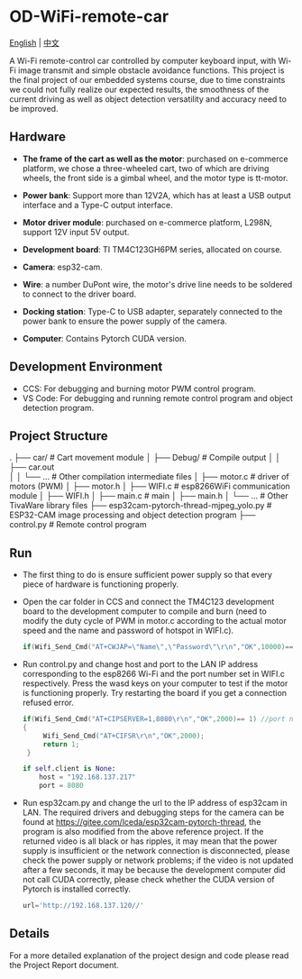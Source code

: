 # OD-WiFi-remote-car

[English](README.md) | [中文](README_zh.md)



A Wi-Fi remote-control car controlled by computer keyboard input, with Wi-Fi image transmit and simple obstacle avoidance functions. This project is the final project of our embedded systems course, due to time constraints we could not fully realize our expected results, the smoothness of the current driving as well as object detection versatility and accuracy need to be improved.

## Hardware

* **The frame of the cart as well as the motor**: purchased on e-commerce platform, we chose a three-wheeled cart, two of which are driving wheels, the front side is a gimbal wheel, and the motor type is tt-motor.

* **Power bank**: Support more than 12V2A, which has at least a USB output interface and a Type-C output interface.

* **Motor driver module**: purchased on e-commerce platform, L298N, support 12V input 5V output.

* **Development board**: TI TM4C123GH6PM series, allocated on course.

* **Camera**: esp32-cam.

* **Wire**: a number DuPont wire, the motor's drive line needs to be soldered to connect to the driver board.

* **Docking station**: Type-C to USB adapter, separately connected to the power bank to ensure the power supply of the camera.

* **Computer**: Contains Pytorch CUDA version.



## Development Environment

* CCS: For debugging and burning motor PWM control program.
* VS Code: For debugging and running remote control program and object detection program.



## Project Structure

.
├── car/                                      # Cart movement module
│   ├── Debug/                                # Compile output
│   │   ├── car.out                           
│   │   └── ...                               # Other compilation intermediate files
│   ├── motor.c                               # driver of motors (PWM)
│   ├── motor.h
│   ├── WIFI.c                                # esp8266WiFi communication module
│   ├── WIFI.h
│   ├── main.c                                # main
│   ├── main.h
│   └── ...                                   # Other TivaWare library files
├── esp32cam-pytorch-thread-mjpeg_yolo.py     # ESP32-CAM image processing and object detection program
├── control.py                     	   # Remote control program



## Run

* The first thing to do is ensure sufficient power supply so that every piece of hardware is functioning properly.

  

* Open the car folder in CCS and connect the TM4C123 development board to the development computer to compile and burn (need to modify the duty cycle of PWM in motor.c according to the actual motor speed and the name and password of hotspot in WIFI.c).

  ```c
  if(Wifi_Send_Cmd("AT+CWJAP=\"Name\",\"Password\"\r\n","OK",10000)== 1)
  ```



* Run control.py and change host and port to the LAN IP address corresponding to the esp8266 Wi-Fi and the port number set in WIFI.c respectively. Press the wasd keys on your computer to test if the motor is functioning properly. Try restarting the board if you get a connection refused error.

  ```c
  if(Wifi_Send_Cmd("AT+CIPSERVER=1,8080\r\n","OK",2000)== 1) //port number is 8080 here
  {
       Wifi_Send_Cmd("AT+CIFSR\r\n","OK",2000);
       return 1;
   }
  ```

  ```python
  if self.client is None:
      host = "192.168.137.217"  
      port = 8080    
  ```



* Run esp32cam.py and change the url to the IP address of esp32cam in LAN. The required drivers and debugging steps for the camera can be found at https://gitee.com/lceda/esp32cam-pytorch-thread, the program is also modified from the above reference project. If the returned video is all black or has ripples, it may mean that the power supply is insufficient or the network connection is disconnected, please check the power supply or network problems; if the video is not updated after a few seconds, it may be because the development computer did not call CUDA correctly, please check whether the CUDA version of Pytorch is installed correctly.

  ```python
  url='http://192.168.137.120//'
  ```



## Details

For a more detailed explanation of the project design and code please read the Project Report document.
